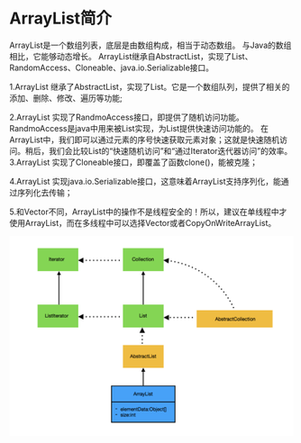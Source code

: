 ArrayList简介
======================

ArrayList是一个数组列表，底层是由数组构成，相当于动态数组。 与Java的数组相比，它能够动态增长。 
ArrayList继承自AbstractList，实现了List、RandomAccess、Cloneable、java.io.Serializable接口。

1.ArrayList 继承了AbstractList，实现了List。它是一个数组队列，提供了相关的添加、删除、修改、遍历等功能;  

2.ArrayList 实现了RandmoAccess接口，即提供了随机访问功能。RandmoAccess是java中用来被List实现，为List提供快速访问功能的。
在ArrayList中，我们即可以通过元素的序号快速获取元素对象；这就是快速随机访问。稍后，我们会比较List的“快速随机访问”和“通过Iterator迭代器访问”的效率。  
3.ArrayList 实现了Cloneable接口，即覆盖了函数clone()，能被克隆；  

4.ArrayList 实现java.io.Serializable接口，这意味着ArrayList支持序列化，能通过序列化去传输；  

5.和Vector不同，ArrayList中的操作不是线程安全的！所以，建议在单线程中才使用ArrayList，而在多线程中可以选择Vector或者CopyOnWriteArrayList。

![image](https://github.com/fengmuhai/JavaRepository/blob/master/datastructure/collection/images/arraylist.png)
